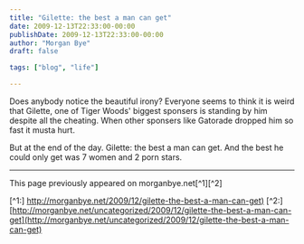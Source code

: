 ```yaml
---
title: "Gilette: the best a man can get"
date: 2009-12-13T22:33:00-00:00
publishDate: 2009-12-13T22:33:00-00:00
author: "Morgan Bye"
draft: false

tags: ["blog", "life"]

---
```


Does anybody notice the beautiful irony? Everyone seems to think it is weird that Gilette, one of Tiger Woods' biggest sponsers is standing by him despite all the cheating. When other sponsers like Gatorade dropped him so fast it musta hurt.

But at the end of the day. Gilette: the best a man can get. And the best he could only get was 7 women and 2 porn stars.


----
This page previously appeared on morganbye.net[^1][^2]

[^1:] [http://morganbye.net/2009/12/gilette-the-best-a-man-can-get)](http://morganbye.net/2009/12/gilette-the-best-a-man-can-get)
[^2:] [http://morganbye.net/uncategorized/2009/12/gilette-the-best-a-man-can-get](http://morganbye.net/uncategorized/2009/12/gilette-the-best-a-man-can-get)
